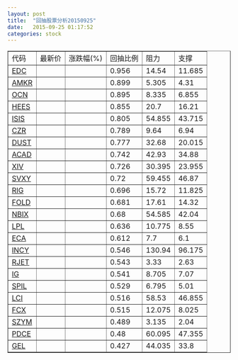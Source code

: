 ```yaml
---
layout: post
title:  "回抽股票分析20150925"
date:   2015-09-25 01:17:52
categories: stock
---
```

<script type="text/javascript">
var stockList = []
stockList.push('gb_edc');
stockList.push('gb_amkr');
stockList.push('gb_ocn');
stockList.push('gb_hees');
stockList.push('gb_isis');
stockList.push('gb_czr');
stockList.push('gb_dust');
stockList.push('gb_acad');
stockList.push('gb_xiv');
stockList.push('gb_svxy');
stockList.push('gb_rig');
stockList.push('gb_fold');
stockList.push('gb_nbix');
stockList.push('gb_lpl');
stockList.push('gb_eca');
stockList.push('gb_incy');
stockList.push('gb_rjet');
stockList.push('gb_ig');
stockList.push('gb_spil');
stockList.push('gb_lci');
stockList.push('gb_fcx');
stockList.push('gb_szym');
stockList.push('gb_pdce');
stockList.push('gb_gel');
</script>
<table border="1">
 <tr>
 <td>代码</td>
 <td>最新价</td>
 <td>涨跌幅(%)</td>
 <td>回抽比例</td>
 <td>阻力</td>
 <td>支撑</td>
</tr>
  <tr id="edc">
  <td><a href="http://stock.finance.sina.com.cn/usstock/quotes/EDC.html" target="_blank">EDC</a></td><td></td><td></td><td>0.956</td><td>14.54</td><td>11.685</td></tr>
  <tr id="amkr">
  <td><a href="http://stock.finance.sina.com.cn/usstock/quotes/AMKR.html" target="_blank">AMKR</a></td><td></td><td></td><td>0.899</td><td>5.305</td><td>4.31</td></tr>
  <tr id="ocn">
  <td><a href="http://stock.finance.sina.com.cn/usstock/quotes/OCN.html" target="_blank">OCN</a></td><td></td><td></td><td>0.895</td><td>8.335</td><td>6.855</td></tr>
  <tr id="hees">
  <td><a href="http://stock.finance.sina.com.cn/usstock/quotes/HEES.html" target="_blank">HEES</a></td><td></td><td></td><td>0.855</td><td>20.7</td><td>16.21</td></tr>
  <tr id="isis">
  <td><a href="http://stock.finance.sina.com.cn/usstock/quotes/ISIS.html" target="_blank">ISIS</a></td><td></td><td></td><td>0.805</td><td>54.855</td><td>43.715</td></tr>
  <tr id="czr">
  <td><a href="http://stock.finance.sina.com.cn/usstock/quotes/CZR.html" target="_blank">CZR</a></td><td></td><td></td><td>0.789</td><td>9.64</td><td>6.94</td></tr>
  <tr id="dust">
  <td><a href="http://stock.finance.sina.com.cn/usstock/quotes/DUST.html" target="_blank">DUST</a></td><td></td><td></td><td>0.777</td><td>32.68</td><td>20.015</td></tr>
  <tr id="acad">
  <td><a href="http://stock.finance.sina.com.cn/usstock/quotes/ACAD.html" target="_blank">ACAD</a></td><td></td><td></td><td>0.742</td><td>42.93</td><td>34.88</td></tr>
  <tr id="xiv">
  <td><a href="http://stock.finance.sina.com.cn/usstock/quotes/XIV.html" target="_blank">XIV</a></td><td></td><td></td><td>0.726</td><td>30.395</td><td>23.955</td></tr>
  <tr id="svxy">
  <td><a href="http://stock.finance.sina.com.cn/usstock/quotes/SVXY.html" target="_blank">SVXY</a></td><td></td><td></td><td>0.72</td><td>59.455</td><td>46.87</td></tr>
  <tr id="rig">
  <td><a href="http://stock.finance.sina.com.cn/usstock/quotes/RIG.html" target="_blank">RIG</a></td><td></td><td></td><td>0.696</td><td>15.72</td><td>11.825</td></tr>
  <tr id="fold">
  <td><a href="http://stock.finance.sina.com.cn/usstock/quotes/FOLD.html" target="_blank">FOLD</a></td><td></td><td></td><td>0.681</td><td>17.61</td><td>14.32</td></tr>
  <tr id="nbix">
  <td><a href="http://stock.finance.sina.com.cn/usstock/quotes/NBIX.html" target="_blank">NBIX</a></td><td></td><td></td><td>0.68</td><td>54.585</td><td>42.04</td></tr>
  <tr id="lpl">
  <td><a href="http://stock.finance.sina.com.cn/usstock/quotes/LPL.html" target="_blank">LPL</a></td><td></td><td></td><td>0.636</td><td>10.775</td><td>8.55</td></tr>
  <tr id="eca">
  <td><a href="http://stock.finance.sina.com.cn/usstock/quotes/ECA.html" target="_blank">ECA</a></td><td></td><td></td><td>0.612</td><td>7.7</td><td>6.1</td></tr>
  <tr id="incy">
  <td><a href="http://stock.finance.sina.com.cn/usstock/quotes/INCY.html" target="_blank">INCY</a></td><td></td><td></td><td>0.546</td><td>130.94</td><td>96.175</td></tr>
  <tr id="rjet">
  <td><a href="http://stock.finance.sina.com.cn/usstock/quotes/RJET.html" target="_blank">RJET</a></td><td></td><td></td><td>0.543</td><td>3.33</td><td>2.63</td></tr>
  <tr id="ig">
  <td><a href="http://stock.finance.sina.com.cn/usstock/quotes/IG.html" target="_blank">IG</a></td><td></td><td></td><td>0.541</td><td>8.705</td><td>7.07</td></tr>
  <tr id="spil">
  <td><a href="http://stock.finance.sina.com.cn/usstock/quotes/SPIL.html" target="_blank">SPIL</a></td><td></td><td></td><td>0.529</td><td>6.795</td><td>5.01</td></tr>
  <tr id="lci">
  <td><a href="http://stock.finance.sina.com.cn/usstock/quotes/LCI.html" target="_blank">LCI</a></td><td></td><td></td><td>0.516</td><td>58.53</td><td>46.855</td></tr>
  <tr id="fcx">
  <td><a href="http://stock.finance.sina.com.cn/usstock/quotes/FCX.html" target="_blank">FCX</a></td><td></td><td></td><td>0.515</td><td>12.075</td><td>8.025</td></tr>
  <tr id="szym">
  <td><a href="http://stock.finance.sina.com.cn/usstock/quotes/SZYM.html" target="_blank">SZYM</a></td><td></td><td></td><td>0.489</td><td>3.135</td><td>2.04</td></tr>
  <tr id="pdce">
  <td><a href="http://stock.finance.sina.com.cn/usstock/quotes/PDCE.html" target="_blank">PDCE</a></td><td></td><td></td><td>0.48</td><td>60.095</td><td>47.355</td></tr>
  <tr id="gel">
  <td><a href="http://stock.finance.sina.com.cn/usstock/quotes/GEL.html" target="_blank">GEL</a></td><td></td><td></td><td>0.427</td><td>44.035</td><td>33.8</td></tr>
</table>
